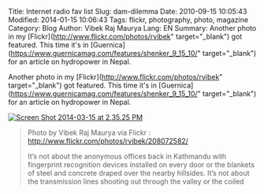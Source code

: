 Title: Internet radio fav list
Slug: dam-dilemma
Date: 2010-09-15 10:05:43
Modified: 2014-01-15 10:06:43
Tags: flickr, photography, photo, magazine
Category: Blog 
Author: Vibek Raj Maurya 
Lang: EN
Summary: Another photo in my [Flickr](http://www.flickr.com/photos/rvibek" target="_blank") got featured. This time it's in [Guernica](https://www.guernicamag.com/features/shenker_9_15_10/" target="_blank") for an article on hydropower in Nepal. 

Another photo in my [Flickr](http://www.flickr.com/photos/rvibek" target="_blank") got featured. This time it's in [Guernica](https://www.guernicamag.com/features/shenker_9_15_10/" target="_blank") for an article on hydropower in Nepal. 


[![Screen Shot 2014-03-15 at 2.35.25 PM](http://i0.wp.com/res.cloudinary.com/rvibek-com-np/image/upload/v1423914273/Screen-Shot-2014-03-15-at-2.35.25-PM_yqmqf3.png?resize=605%2C452)](http://www.guernicamag.com/features/shenker_9_15_10/)

> Photo by Vibek Raj Maurya via Flickr : http://www.flickr.com/photos/rvibek/208072582/
> 
> It’s not about the anonymous offices back in Kathmandu with fingerprint recognition devices installed on every door or the blankets of steel and concrete draped over the nearby hillsides. It’s not about the transmission lines shooting out through the valley or the coiled



